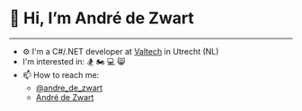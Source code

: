 # 👋 Hi, I’m André de Zwart

---
- ⚙️ I'm a C#/.NET developer at [Valtech](https://www.valtech.com/nl-nl/over-ons/kantoren/?country=Netherlands) in Utrecht (NL)
- I'm interested in: 🏂 🏍️ 💻 😸
- 📫 How to reach me: 
  - [@andre_de_zwart](https://twitter.com/andre_de_zwart)
  - [André de Zwart](https://www.linkedin.com/in/andredezwart/)
